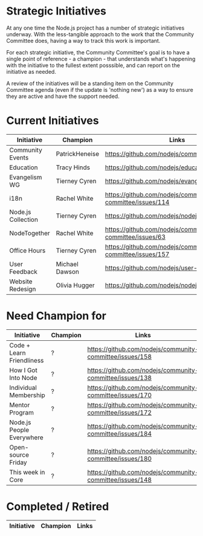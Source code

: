 # Strategic Initiatives

At any one time the Node.js project has a number of strategic initiatives
underway.  With the less-tangible approach to the work that the Community 
Committee does, having a way to track this work is important.

For each strategic initiative, the Community Committee's goal is to have a
single point of reference - a champion - that understands what's happening
with the initiative to the fullest extent posssible, and can report on the
initiative as needed.

A review of the initiatives will be a standing item on the Community Committee agenda (even
if the update is 'nothing new') as a way to ensure they are active
and have the support needed.

# Current Initiatives

| Initiative         | Champion                        | Links                                                            |
|--------------------|---------------------------------|------------------------------------------------------------------|
| Community Events   | PatrickHeneise                  | https://github.com/nodejs/community-events                       |
| Education          | Tracy Hinds                     | https://github.com/nodejs/education                              |
| Evangelism WG      | Tierney Cyren                   | https://github.com/nodejs/evangelism                             |
| i18n               | Rachel White                    | https://github.com/nodejs/community-committee/issues/114         |
| Node.js Collection | Tierney Cyren                   | https://github.com/nodejs/nodejs-collection                      |
| NodeTogether       | Rachel White                    | https://github.com/nodejs/community-committee/issues/63          |
| Office Hours       | Tierney Cyren                   | https://github.com/nodejs/community-committee/issues/157         |
| User Feedback      | Michael Dawson                  | https://github.com/nodejs/user-feedback                          |
| Website Redesign   | Olivia Hugger                   | https://github.com/nodejs/nodejs.org/issues/1534                 |

# Need Champion for

| Initiative               | Champion                        | Links                                                      |
|--------------------------|---------------------------------|------------------------------------------------------------|
| Code + Learn Friendliness| ?                               | https://github.com/nodejs/community-committee/issues/158   |
| How I Got Into Node      | ?                               | https://github.com/nodejs/community-committee/issues/138   |
| Individual Membership    | ?                               | https://github.com/nodejs/community-committee/issues/170   |
| Mentor Program           | ?                               | https://github.com/nodejs/community-committee/issues/172   |
| Node.js People Everywhere| ?                               | https://github.com/nodejs/community-committee/issues/184   |
| Open-source Friday       | ?                               | https://github.com/nodejs/community-committee/issues/180   |
| This week in Core        | ?                               | https://github.com/nodejs/community-committee/issues/148   |


# Completed / Retired

| Initiative        | Champion                        | Links                                                            |
|-------------------|---------------------------------|------------------------------------------------------------------|
